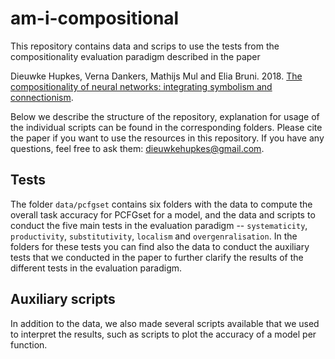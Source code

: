 # am-i-compositional

This repository contains data and scrips to use the tests from the compositionality evaluation paradigm described in the paper 

Dieuwke Hupkes, Verna Dankers, Mathijs Mul and Elia Bruni. 2018. [The compositionality of neural networks: integrating symbolism and connectionism](https://arxiv.org/abs/1908.08351).

Below we describe the structure of the repository, explanation for usage of the individual scripts can be found in the corresponding folders.
Please cite the paper if you want to use the resources in this repository.
If you have any questions, feel free to ask them: <dieuwkehupkes@gmail.com>.

## Tests

The folder `data/pcfgset` contains six folders with the data to compute the overall task accuracy for PCFGset for a model, and the data and scripts to conduct the five main tests in the evaluation paradigm -- `systematicity`, `productivity`, `substitutivity`, `localism` and `overgenralisation`.
In the folders for these tests you can find also the data to conduct the auxiliary tests that we conducted in the paper to further clarify the results of the different tests in the evaluation paradigm.

## Auxiliary scripts

In addition to the data, we also made several scripts available that we used to interpret the results, such as scripts to plot the accuracy of a model per function.
